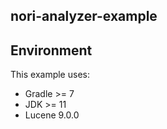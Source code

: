 ## nori-analyzer-example

## Environment

This example uses:
* Gradle >= 7
* JDK >= 11
* Lucene 9.0.0
